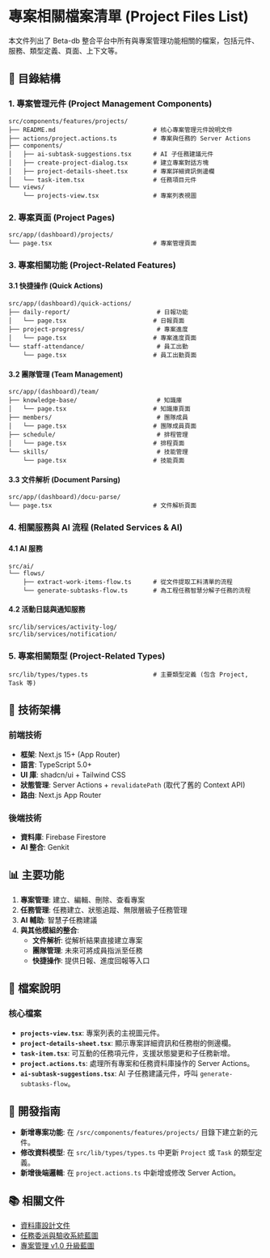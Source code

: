 # 專案相關檔案清單 (Project Files List)

本文件列出了 Beta-db 整合平台中所有與專案管理功能相關的檔案，包括元件、服務、類型定義、頁面、上下文等。

## 📁 目錄結構

### 1. 專案管理元件 (Project Management Components)

```
src/components/features/projects/
├── README.md                           # 核心專案管理元件說明文件
├── actions/project.actions.ts          # 專案與任務的 Server Actions
├── components/
│   ├── ai-subtask-suggestions.tsx      # AI 子任務建議元件
│   ├── create-project-dialog.tsx       # 建立專案對話方塊
│   ├── project-details-sheet.tsx       # 專案詳細資訊側邊欄
│   └── task-item.tsx                   # 任務項目元件
└── views/
    └── projects-view.tsx               # 專案列表視圖
```

### 2. 專案頁面 (Project Pages)

```
src/app/(dashboard)/projects/
└── page.tsx                            # 專案管理頁面
```

### 3. 專案相關功能 (Project-Related Features)

#### 3.1 快捷操作 (Quick Actions)

```
src/app/(dashboard)/quick-actions/
├── daily-report/                        # 日報功能
│   └── page.tsx                        # 日報頁面
├── project-progress/                    # 專案進度
│   └── page.tsx                        # 專案進度頁面
└── staff-attendance/                    # 員工出勤
    └── page.tsx                        # 員工出勤頁面
```

#### 3.2 團隊管理 (Team Management)

```
src/app/(dashboard)/team/
├── knowledge-base/                      # 知識庫
│   └── page.tsx                        # 知識庫頁面
├── members/                             # 團隊成員
│   └── page.tsx                        # 團隊成員頁面
├── schedule/                            # 排程管理
│   └── page.tsx                        # 排程頁面
└── skills/                              # 技能管理
    └── page.tsx                        # 技能頁面
```

#### 3.3 文件解析 (Document Parsing)

```
src/app/(dashboard)/docu-parse/
└── page.tsx                            # 文件解析頁面
```

### 4. 相關服務與 AI 流程 (Related Services & AI)

#### 4.1 AI 服務

```
src/ai/
└── flows/
    ├── extract-work-items-flow.ts      # 從文件提取工料清單的流程
    └── generate-subtasks-flow.ts       # 為工程任務智慧分解子任務的流程
```

#### 4.2 活動日誌與通知服務

```
src/lib/services/activity-log/
src/lib/services/notification/
```

### 5. 專案相關類型 (Project-Related Types)

```
src/lib/types/types.ts                  # 主要類型定義 (包含 Project, Task 等)
```

## 🔧 技術架構

### 前端技術

- **框架**: Next.js 15+ (App Router)
- **語言**: TypeScript 5.0+
- **UI 庫**: shadcn/ui + Tailwind CSS
- **狀態管理**: Server Actions + `revalidatePath` (取代了舊的 Context API)
- **路由**: Next.js App Router

### 後端技術

- **資料庫**: Firebase Firestore
- **AI 整合**: Genkit

## 📊 主要功能

1. **專案管理**: 建立、編輯、刪除、查看專案
2. **任務管理**: 任務建立、狀態追蹤、無限層級子任務管理
3. **AI 輔助**: 智慧子任務建議
4. **與其他模組的整合**:
   - **文件解析**: 從解析結果直接建立專案
   - **團隊管理**: 未來可將成員指派至任務
   - **快捷操作**: 提供日報、進度回報等入口

## 📝 檔案說明

### 核心檔案

- **`projects-view.tsx`**: 專案列表的主視圖元件。
- **`project-details-sheet.tsx`**: 顯示專案詳細資訊和任務樹的側邊欄。
- **`task-item.tsx`**: 可互動的任務項元件，支援狀態變更和子任務新增。
- **`project.actions.ts`**: 處理所有專案和任務資料庫操作的 Server Actions。
- **`ai-subtask-suggestions.tsx`**: AI 子任務建議元件，呼叫 `generate-subtasks-flow`。

## 🚀 開發指南

- **新增專案功能**: 在 `/src/components/features/projects/` 目錄下建立新的元件。
- **修改資料模型**: 在 `src/lib/types/types.ts` 中更新 `Project` 或 `Task` 的類型定義。
- **新增後端邏輯**: 在 `project.actions.ts` 中新增或修改 Server Action。

## 📚 相關文件

- [資料庫設計文件](../../02_architecture/database.md)
- [任務委派與驗收系統藍圖](../../04_project_management/delegation-and-acceptance-system.md)
- [專案管理 v1.0 升級藍圖](../../04_project_management/project_v1.md)
